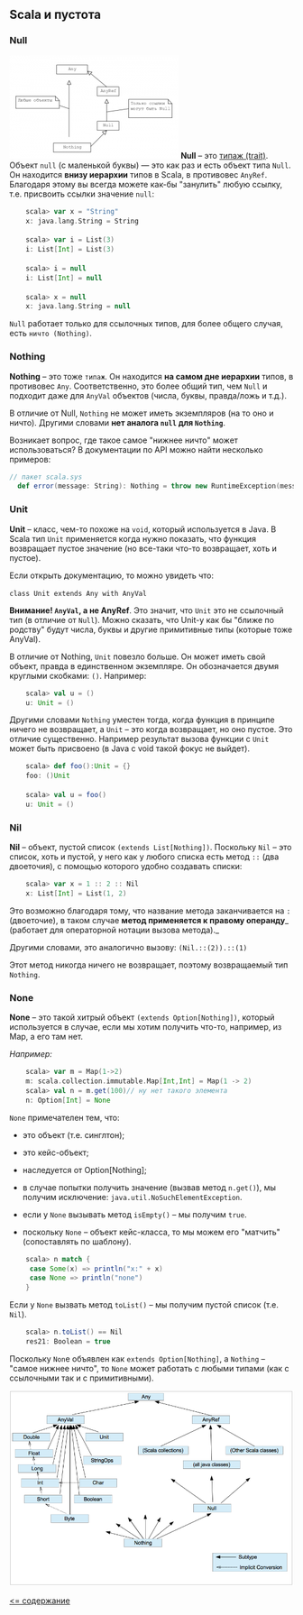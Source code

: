 ## Scala и пустота

### Null

![alt text](https://github.com/steklopod/Functions/blob/master/src/main/resources/images/n.png?raw=true "nothing")
**Null** – это [типаж (trait)](https://github.com/steklopod/Functions/blob/master/src/main/resources/traits.md). Объект `null` (с маленькой буквы) — это как раз и есть объект типа `Null`. 
Он находится **внизу иерархии** типов в Scala, в противовес `AnyRef`.
Благодаря этому вы всегда можете как-бы "занулить" любую ссылку, т.е. присвоить ссылки значение `null`:

<!-- code -->
```scala
    scala> var x = "String"
    x: java.lang.String = String
    
    scala> var i = List(3)
    i: List[Int] = List(3)
    
    scala> i = null
    i: List[Int] = null
    
    scala> x = null
    x: java.lang.String = null
```

`Null` работает только для ссылочных типов, для более общего случая, есть `ничто (Nothing)`.

### Nothing

**Nothing** – это тоже `типаж`. Он находится **на самом дне иерархии** типов, в противовес `Any`. Соответственно, 
это более общий тип, чем `Null` и подходит даже для `AnyVal` объектов (числа, буквы, правда/ложь и т.д.).

В отличие от Null, `Nothing` не может иметь экземпляров (на то оно и ничто). Другими словами **нет аналога `null` для `Nothing`**.

Возникает вопрос, где такое самое "нижнее ничто" может использоваться?
В документации по API можно найти несколько примеров:

<!-- code -->
```scala
// пакет scala.sys
  def error(message: String): Nothing = throw new RuntimeException(message)
```

### Unit

**Unit** – класс, чем-то похоже на `void`, который используется в Java. В Scala тип `Unit` применяется когда нужно показать,
 что функция возвращает пустое значение (но все-таки что-то возвращает, хоть и пустое).

Если открыть документацию, то можно увидеть что:

`class Unit extends Any with AnyVal`

**Внимание! `AnyVal`, а не AnyRef**. Это значит, что `Unit` это не ссылочный тип (в отличие от `Null`). 
Можно сказать, что Unit-у как бы "ближе по родству" будут числа, буквы и другие примитивные типы (которые тоже AnyVal).

В отличие от Nothing, `Unit` повезло больше. Он может иметь свой объект, правда в единственном экземпляре. 
Он обозначается двумя круглыми скобками: `()`. Например:

<!-- code -->
```scala
    scala> val u = ()
    u: Unit = ()
```
Другими словами `Nothing` уместен тогда, когда функция в принципе ничего не возвращает, а `Unit` – это когда возвращает, но оно пустое.
Это отличие существенно. Например результат вызова функции с `Unit` может быть присвоено (в Java с void такой фокус не выйдет).

<!-- code -->
```scala
    scala> def foo():Unit = {}
    foo: ()Unit
    
    scala> val u = foo()
    u: Unit = ()
```

### Nil

**Nil** – объект, пустой список `(extends List[Nothing])`.
Поскольку `Nil` – это список, хоть и пустой, у него как у любого списка есть метод `::` (два двоеточия), с помощью 
которого удобно создавать списки:

<!-- code -->
```scala
    scala> var x = 1 :: 2 :: Nil
    x: List[Int] = List(1, 2)
```
Это возможно благодаря тому, что название метода заканчивается на `:` (двоеточие), в таком случае **метод применяется к 
правому операнду**_ (работает для операторной нотации вызова метода)._

Другими словами, это аналогично вызову: `(Nil.::(2)).::(1)`

Этот метод никогда ничего не возвращает, поэтому возвращаемый тип `Nothing`.

### None

**None** – это такой хитрый объект `(extends Option[Nothing])`, который используется в случае, если мы хотим получить 
что-то, например, из Map, а его там нет.

_Например:_

<!-- code -->
```scala
    scala> var m = Map(1->2)
    m: scala.collection.immutable.Map[Int,Int] = Map(1 -> 2)
    scala> val n = m.get(100)// ну нет такого элемента
    n: Option[Int] = None
```
`None` примечателен тем, что:

* это объект (т.е. синглтон);

* это кейс-объект;

* наследуется от Option[Nothing];

* в случае попытки получить значение (вызвав метод `n.get()`), мы получим исключение: `java.util.NoSuchElementException`.

* если у `None` вызывать метод `isEmpty()` – мы получим `true`.

* поскольку `None` – объект кейс-класса, то мы можем его "матчить" (сопоставлять по шаблону).

<!-- code -->
```scala
    scala> n match { 
     case Some(x) => println("x:" + x) 
     case None => println("none") 
    }
```
Если у `None` вызвать метод `toList()` – мы получим пустой список (т.е. `Nil`).

<!-- code -->
```scala
    scala> n.toList() == Nil
    res21: Boolean = true
```
Поскольку `Non`e объявлен как `extends Option[Nothing]`, а `Nothing` – "самое нижнее ничто", то `None` может работать 
с любыми типами (как с ссылочными так и с примитивными).

![alt text](https://github.com/steklopod/Functions/blob/master/src/main/resources/images/classes_ier.png "scala_classes")


[<= содержание](https://github.com/steklopod/Functions/blob/master/readme.md)